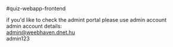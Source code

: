 
#q u i z - w e b a p p - f r o n t e n d 

if you'd like to check the admint portal please use admin account  <br>
admin account details: <br>
admin@weebhaven.dnet.hu  <br>
admin123



 
 
